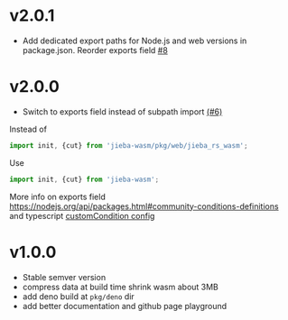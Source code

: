 # v2.0.1
- Add dedicated export paths for Node.js and web versions in package.json. Reorder exports field [#8](https://github.com/fengkx/jieba-wasm/pull/8)

# v2.0.0
- Switch to exports field instead of subpath import [(#6)](https://github.com/fengkx/jieba-wasm/pull/6)

Instead of
```javascript
import init, {cut} from 'jieba-wasm/pkg/web/jieba_rs_wasm';
```
Use 
```typescript
import init, {cut} from 'jieba-wasm';
```

More info on exports field https://nodejs.org/api/packages.html#community-conditions-definitions and typescript [customCondition config](https://nodejs.org/api/packages.html#community-conditions-definitions)


# v1.0.0
- Stable semver version
- compress data at build time shrink wasm about 3MB
- add deno build at `pkg/deno` dir
- add better documentation and github page playground
